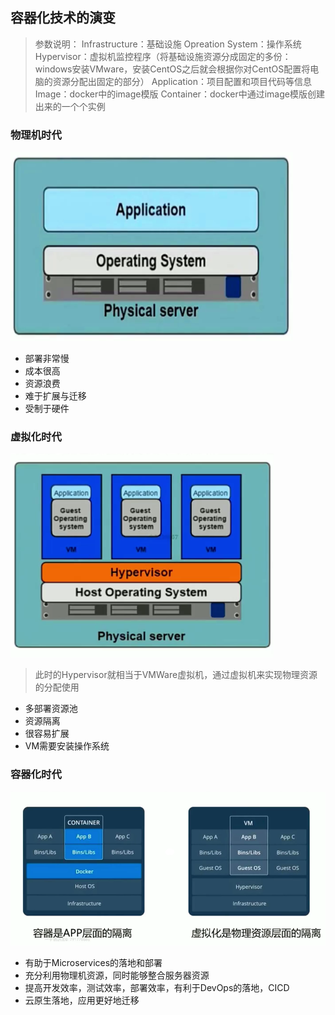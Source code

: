 ## 容器化技术的演变
> 参数说明：
> Infrastructure：基础设施
> Opreation System：操作系统
> Hypervisor：虚拟机监控程序（将基础设施资源分成固定的多份：windows安装VMware，安装CentOS之后就会根据你对CentOS配置将电脑的资源分配出固定的部分）
> Application：项目配置和项目代码等信息
> Image：docker中的image模版
> Container：docker中通过image模版创建出来的一个个实例

### 物理机时代
![物理机架构](../resource/docker/docker-物理机架构.png)
* 部署非常慢
* 成本很高
* 资源浪费
* 难于扩展与迁移
* 受制于硬件

### 虚拟化时代
![虚拟机架构](../resource/docker/docker-虚拟机架构.png)
> 此时的Hypervisor就相当于VMWare虚拟机，通过虚拟机来实现物理资源的分配使用
* 多部署资源池
* 资源隔离
* 很容易扩展
* VM需要安装操作系统

### 容器化时代
![容器架构](../resource/docker/docker-容器架构.png)
* 有助于Microservices的落地和部署
* 充分利用物理机资源，同时能够整合服务器资源
* 提高开发效率，测试效率，部署效率，有利于DevOps的落地，CICD
* 云原生落地，应用更好地迁移

